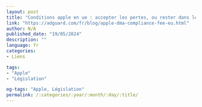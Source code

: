 ```yaml
---
layout: post
title: "Conditions apple en ue : accepter les pertes, ou rester dans les murs"
link: "https://adguard.com/fr/blog/apple-dma-compliance-fee-eu.html"
author: N/A
published_date: "19/05/2024"
description: ""
language: fr
categories:
- Liens

tags:
- "Apple"
- "Législation"

og-tags: "Apple, Législation"
permalink: /:categories/:year/:month/:day/:title/
---
```

